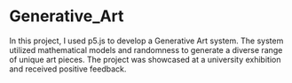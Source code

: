 # Generative_Art
In this project, I used p5.js to develop a Generative Art system. The system utilized mathematical models and randomness to generate a diverse range of unique art pieces. The project was showcased at a university exhibition and received positive feedback.
